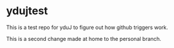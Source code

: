# ydujtest
This is a test repo for yduJ to figure out how github triggers work.

This is a second change made at home to the personal branch.
